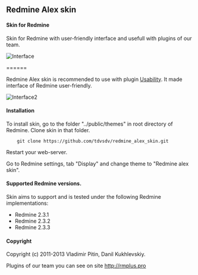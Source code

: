 ## Redmine Alex skin

#### Skin for Redmine

Skin for Redmine with user-friendly interface and usefull with plugins of our team.

![Interface](https://github.com/tdvsdv/redmine_alex_skin/raw/master/screenshots/interface.png "Interface")

======

[usability]: https://github.com/tdvsdv/usability
Redmine Alex skin is recommended to use with plugin [Usability][usability].
It made interface of Redmine user-friendly.

![Interface2](https://github.com/tdvsdv/redmine_alex_skin/raw/master/screenshots/interface2.png "Interface2")

#### Installation
To install skin, go to the folder "../public/themes" in root directory of Redmine.
Clone skin in that folder.

		git clone https://github.com/tdvsdv/redmine_alex_skin.git

Restart your web-server.

Go to Redmine settings, tab "Display" and change theme to "Redmine alex skin".

#### Supported Redmine versions.

Skin aims to support and is tested under the following Redmine implementations:
* Redmine 2.3.1
* Redmine 2.3.2
* Redmine 2.3.3

#### Copyright
Copyright (c) 2011-2013 Vladimir Pitin, Danil Kukhlevskiy.

Plugins of our team you can see on site http://rmplus.pro
